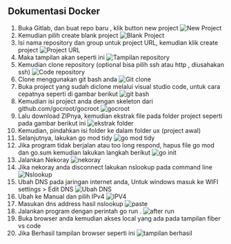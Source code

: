 ## Dokumentasi Docker

1. Buka Gitlab, dan buat repo baru , klik button new project
![New Project](image-1.png)
2. Kemudian pilih create blank project
![Blank Project](image-2.png)
3. Isi nama repository dan group untuk project URL, kemudian klik create project
![Project URL](image-3.png)
4. Maka tampilan akan seperti ini 
![Tampilan repository](image-4.png)
5. Kemudian clone repository (optional bisa pilih ssh atau http , diusahakan ssh)
![Code repository](image-5.png)
6. Clone menggunakan git bash anda
![Git clone](image-6.png)
7. Buka project yang sudah diclone melalui visual studio code, untuk cara cepatnya seperti di gambar berikut
![git bash](image-7.png)
8. Kemudian isi project anda dengan skeleton dari github.com/gocroot/gocroot
![gocroot](image-8.png)
9. Lalu download ZIPnya, kemudian ekstrak file pada folder project seperti pada gambar berikut ini
![ekstrak folder](image-9.png)
10. Kemudian, pindahkan isi folder ke dalam folder ux (project awal)
11. Selanjutnya, lakukan go mod tidy
![go mod tidy](image-10.png)
12. Jika program tidak berjalan atau too long respond, hapus file go mod dan go.sum kemudian lakukan langkah berikut
![go init](image-11.png)
13. Jalankan Nekoray
![nekoray](image-12.png)
14. Jika nekoray anda disconnect lakukan nslookup pada command line
![Nslookup](image-13.png)
15. Ubah DNS pada jaringan internet anda, Untuk windows masuk ke WIFI settings > Edit DNS
![Ubah DNS](image-14.png)
16. Ubah ke Manual dan pilih IPv4
![IPV4](image-15.png)
17. Masukan dns address hasil nslookup
![paste](image-17.png)
15. Jalankan program dengan perintah go run .
![after run](image-18.png)
17. Buka browser anda kemudian akses local yang ada pada tampilan fiber vs code
18. Jika Berhasil tampilan browser seperti ini
![tampilan berhasil](image-19.png)
